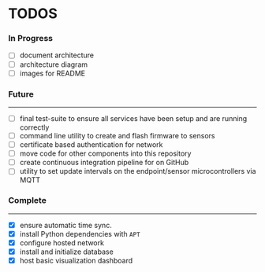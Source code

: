 # TODOS

### In Progress

- [ ] document architecture
- [ ] architecture diagram
- [ ] images for README

### Future

---

- [ ] final test-suite to ensure all services have been setup and are running correctly
- [ ] command line utility to create and flash firmware to sensors
- [ ] certificate based authentication for network
- [ ] move code for other components into this repository
- [ ] create continuous integration pipeline for on GitHub
- [ ] utility to set update intervals on the endpoint/sensor microcontrollers via MQTT

### Complete

---

- [x] ensure automatic time sync.
- [x] install Python dependencies with `APT`
- [x] configure hosted network
- [x] install and initialize database
- [x] host basic visualization dashboard